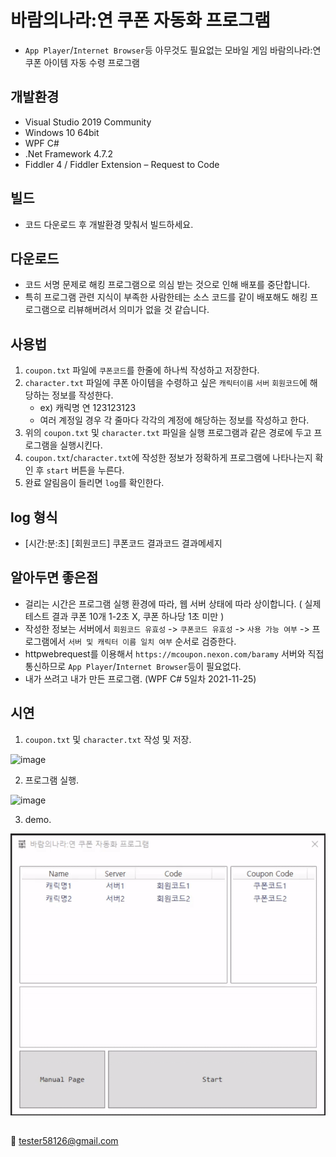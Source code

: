 # 바람의나라:연 쿠폰 자동화 프로그램
- `App Player`/`Internet Browser`등 아무것도 필요없는 모바일 게임 바람의나라:연 쿠폰 아이템 자동 수령 프로그램

## 개발환경
- Visual Studio 2019 Community
- Windows 10 64bit
- WPF C#
- .Net Framework 4.7.2
- Fiddler 4 / Fiddler Extension – Request to Code

## 빌드
- 코드 다운로드 후 개발환경 맞춰서 빌드하세요.

## 다운로드
- 코드 서명 문제로 해킹 프로그램으로 의심 받는 것으로 인해 배포를 중단합니다.
- 특히 프로그램 관련 지식이 부족한 사람한테는 소스 코드를 같이 배포해도 해킹 프로그램으로 리뷰해버려서 의미가 없을 것 같습니다.

## 사용법
1. `coupon.txt` 파일에 `쿠폰코드`를 한줄에 하나씩 작성하고 저장한다.
2. `character.txt` 파일에 쿠폰 아이템을 수령하고 싶은 `캐릭터이름` `서버` `회원코드`에 해당하는 정보를 작성한다.
    - ex) 캐릭명 연 123123123
    - 여러 계정일 경우 각 줄마다 각각의 계정에 해당하는 정보를 작성하고 한다. 
3. 위의 `coupon.txt` 및 `character.txt` 파일을 실행 프로그램과 같은 경로에 두고 프로그램을 실행시킨다.
4. `coupon.txt`/`character.txt`에 작성한 정보가 정확하게 프로그램에 나타나는지 확인 후 `start` 버튼을 누른다.
5.  완료 알림음이 들리면 `log`를 확인한다.

## log 형식
- [시간:분:초] [회원코드] 쿠폰코드 결과코드 결과메세지

## 알아두면 좋은점
- 걸리는 시간은 프로그램 실행 환경에 따라, 웹 서버 상태에 따라 상이합니다. ( 실제 테스트 결과 쿠폰 10개 1-2초 X, 쿠폰 하나당 1초 미만 ) 
- 작성한 정보는 서버에서 `회원코드 유효성` -> `쿠폰코드 유효성` -> `사용 가능 여부` -> 프로그램에서 `서버 및 캐릭터 이름 일치 여부` 순서로 검증한다.
- httpwebrequest를 이용해서 `https://mcoupon.nexon.com/baramy` 서버와 직접 통신하므로 `App Player`/`Internet Browser`등이 필요없다.
- 내가 쓰려고 내가 만든 프로그램. (WPF C# 5일차 2021-11-25)

## 시연
1. `coupon.txt` 및 `character.txt` 작성 및 저장.

![image](https://user-images.githubusercontent.com/94805997/142789452-1e288def-1fe3-4abb-8241-db6b201364ae.png)

2. 프로그램 실행.

![image](https://user-images.githubusercontent.com/94805997/143262873-60b53c45-2dc6-49b0-9727-1d74f1a73c0e.png)

3. demo.

![image](https://github.com/tester58126/BaramYeonCoupon/blob/main/image/3.gif)

## 
📧 tester58126@gmail.com

